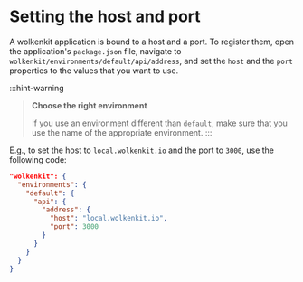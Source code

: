 # Setting the host and port

A wolkenkit application is bound to a host and a port. To register them, open the application's `package.json` file, navigate to `wolkenkit/environments/default/api/address`, and set the `host` and the `port` properties to the values that you want to use.

:::hint-warning
> **Choose the right environment**
>
> If you use an environment different than `default`, make sure that you use the name of the appropriate environment.
:::

E.g., to set the host to `local.wolkenkit.io` and the port to `3000`, use the following code:

```json
"wolkenkit": {
  "environments": {
    "default": {
      "api": {
        "address": {
          "host": "local.wolkenkit.io",
          "port": 3000
        }
      }
    }
  }
}
```
